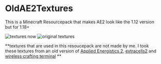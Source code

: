 # OldAE2Textures
This is a Minecraft Resourcepack that makes AE2 look like the 1.12 version but for 1.18+

![textures now](https://i.imgur.com/TVV2AS5.png)
![original textures](https://i.imgur.com/rCOEfVC.png)


**textures that are used in this resoucepack are not made by me. I took these textures from an old version of [Applied Energistics 2](https://www.curseforge.com/minecraft/mc-mods/applied-energistics-2), [extracells2](https://www.curseforge.com/minecraft/mc-mods/extracells2) and [wireless crafting terminal](https://www.curseforge.com/minecraft/mc-mods/wireless-crafting-terminal) **
